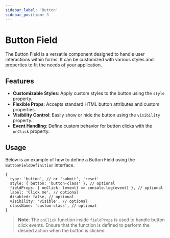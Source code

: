 ```yaml
---
sidebar_label: 'Button'
sidebar_position: 3
---
```


# Button Field

The Button Field is a versatile component designed to handle user interactions within forms. It can be customized with various styles and properties to fit the needs of your application.

## Features

- **Customizable Styles**: Apply custom styles to the button using the `style` property.
- **Flexible Props**: Accepts standard HTML button attributes and custom properties.
- **Visibility Control**: Easily show or hide the button using the `visibility` property.
- **Event Handling**: Define custom behavior for button clicks with the `onClick` property.

## Usage

Below is an example of how to define a Button Field using the `ButtonFieldDefinition` interface.

```tsx
{
  type: 'button', // or 'submit', 'reset'
  style: { button: 'button-class' }, // optional
  fieldProps: { onClick: (event) => console.log(event) }, // optional
  label: 'Click me', // optional
  disabled: false, // optional
  visibility: 'visible', // optional
  className: 'custom-class', // optional
}
```

> **Note**: The `onClick` function inside `fieldProps` is used to handle button click events. Ensure that the function is defined to perform the desired action when the button is clicked.

